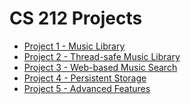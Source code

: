CS 212 Projects
===============

- [Project 1 - Music Library](https://github.com/CS212-S16/projects/blob/master/Project/specifications/project1.md)
- [Project 2 - Thread-safe Music Library](https://github.com/CS212-S16/projects/blob/master/Project/specifications/project2.md)
- [Project 3 - Web-based Music Search](https://github.com/CS212-S16/projects/blob/master/Project/specifications/project3.md)
- [Project 4 - Persistent Storage](https://github.com/CS212-S16/projects/blob/master/Project/specifications/project4.md)
- [Project 5 - Advanced Features](https://github.com/CS212-S16/projects/blob/master/Project/specifications/project5.md)
